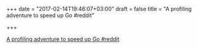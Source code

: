 +++
date = "2017-02-14T19:46:07+03:00"
draft = false
title = "A profiling adventure to speed up Go  #reddit"

+++

<p><a href="https://t.co/Nf6gudzOog">A profiling adventure to speed up Go  #reddit</a></p>
